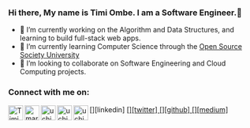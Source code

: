 ### Hi there, My name is Timi Ombe. I am a Software Engineer.👋

- 🔭 I’m currently working on the Algorithm and Data Structures, and learning to build full-stack web apps.
- 🌱 I’m currently learning Computer Science through the [Open Source Society University](https://github.com/ossu/computer-science)
- 👯 I’m looking to collaborate on Software Engineering and Cloud Computing projects.

### Connect with me on: 

[<img align="left" alt="Timi Ombe | LinkedIn" width="30px" src="https://www.linkedin.com/in/timi-ombe-6174b8232/" />][linkedin]
<a href="mailto:emmanarutops2@gmail.com"><img align="left" alt="mariabarkouzou | GMail" width="30px" src="https://camo.githubusercontent.com/4a3dd8d10a27c272fd04b2ce8ed1a130606f95ea6a76b5e19ce8b642faa18c27/68747470733a2f2f6564656e742e6769746875622e696f2f537570657254696e7949636f6e732f696d616765732f7376672f676d61696c2e737667" />
[<img align="left" alt="uchiharon | twitter" width="30px"
src="https://www.vectorlogo.zone/logos/twitter/twitter-tile.svg" />][twitter]
[<img align="left" alt="uchiharon | github" width="30px"
src="https://www.vectorlogo.zone/logos/github/github-icon.svg" />][github]
[<img align="left" alt="uchiharon | medium" width="30px"
src="https://www.vectorlogo.zone/logos/medium/medium-icon.svg" />][medium]

<!--
**SpaceTimmi/SpaceTimmi** is a ✨ _special_ ✨ repository because its `README.md` (this file) appears on your GitHub profile.

Here are some ideas to get you started:


- 🤔 I’m looking for help with ...
- 💬 Ask me about ...
- 📫 How to reach me: ...
- 😄 Pronouns: ...
- ⚡ Fun fact: ...
-->
